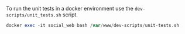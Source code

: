 To run the unit tests in a docker environment use the `dev-scripts/unit_tests.sh` script.

```php
docker exec -it social_web bash /var/www/dev-scripts/unit-tests.sh

```